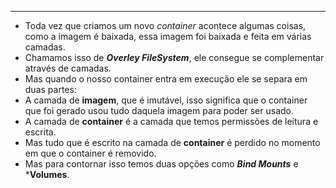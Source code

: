 ___
- Toda vez que criamos um novo *container* acontece algumas coisas, como a imagem é baixada, essa imagem foi baixada e feita em várias camadas.
- Chamamos isso de ***Overley FileSystem***, ele consegue se complementar através de camadas.
- Mas quando o nosso container entra em execução ele se separa em duas partes:
- A camada de **imagem**, que é imutável, isso significa que o container que foi gerado usou tudo daquela imagem para poder ser usado.
- A camada de **container** é a camada que temos permissões de leitura e escrita.
- Mas tudo que é escrito na camada de **container** é perdido no momento em que o container é removido.
- Mas para contornar isso temos duas opções como ***Bind Mounts*** e ***Volumes**.
